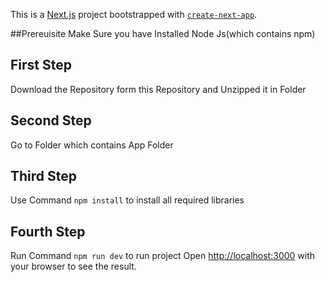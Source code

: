 This is a [Next.js](https://nextjs.org) project bootstrapped with [`create-next-app`](https://github.com/vercel/next.js/tree/canary/packages/create-next-app).

##Prereuisite
Make Sure you have Installed Node Js(which contains npm)

## First Step
Download the Repository form this Repository and Unzipped it in Folder

## Second Step
Go to Folder which contains App Folder

## Third Step
Use Command `npm install` to install all required libraries

## Fourth Step
Run Command `npm run dev` to run project
Open [http://localhost:3000](http://localhost:3000) with your browser to see the result.

